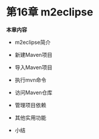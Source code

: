 # 第16章 m2eclipse

**本章内容**

* m2eclipse简介

* 新建Maven项目

* 导入Maven项目

* 执行mvn命令

* 访问Maven仓库

* 管理项目依赖

* 其他实用功能

* 小结

  

